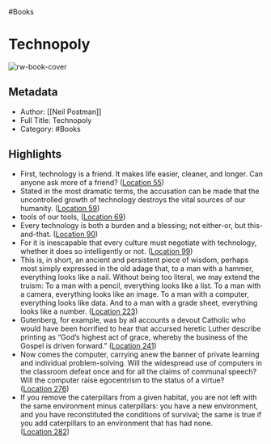 #Books 


# Technopoly
![rw-book-cover](https://images-na.ssl-images-amazon.com/images/I/5162zmYPHqL._SL200_.jpg)

## Metadata
- Author: [[Neil Postman]]
- Full Title: Technopoly
- Category: #Books

## Highlights
- First, technology is a friend. It makes life easier, cleaner, and longer. Can anyone ask more of a friend? ([Location 55](https://readwise.io/to_kindle?action=open&asin=B004ZZJBW4&location=55))
- Stated in the most dramatic terms, the accusation can be made that the uncontrolled growth of technology destroys the vital sources of our humanity. ([Location 59](https://readwise.io/to_kindle?action=open&asin=B004ZZJBW4&location=59))
- tools of our tools, ([Location 69](https://readwise.io/to_kindle?action=open&asin=B004ZZJBW4&location=69))
- Every technology is both a burden and a blessing; not either-or, but this-and-that. ([Location 90](https://readwise.io/to_kindle?action=open&asin=B004ZZJBW4&location=90))
- For it is inescapable that every culture must negotiate with technology, whether it does so intelligently or not. ([Location 99](https://readwise.io/to_kindle?action=open&asin=B004ZZJBW4&location=99))
- This is, in short, an ancient and persistent piece of wisdom, perhaps most simply expressed in the old adage that, to a man with a hammer, everything looks like a nail. Without being too literal, we may extend the truism: To a man with a pencil, everything looks like a list. To a man with a camera, everything looks like an image. To a man with a computer, everything looks like data. And to a man with a grade sheet, everything looks like a number. ([Location 223](https://readwise.io/to_kindle?action=open&asin=B004ZZJBW4&location=223))
- Gutenberg, for example, was by all accounts a devout Catholic who would have been horrified to hear that accursed heretic Luther describe printing as “God’s highest act of grace, whereby the business of the Gospel is driven forward.” ([Location 241](https://readwise.io/to_kindle?action=open&asin=B004ZZJBW4&location=241))
- Now comes the computer, carrying anew the banner of private learning and individual problem-solving. Will the widespread use of computers in the classroom defeat once and for all the claims of communal speech? Will the computer raise egocentrism to the status of a virtue? ([Location 276](https://readwise.io/to_kindle?action=open&asin=B004ZZJBW4&location=276))
- If you remove the caterpillars from a given habitat, you are not left with the same environment minus caterpillars: you have a new environment, and you have reconstituted the conditions of survival; the same is true if you add caterpillars to an environment that has had none. ([Location 282](https://readwise.io/to_kindle?action=open&asin=B004ZZJBW4&location=282))
